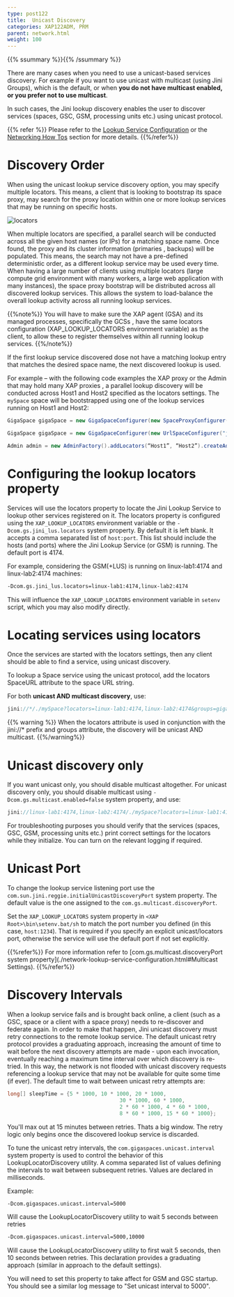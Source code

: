 ```yaml
---
type: post122
title:  Unicast Discovery
categories: XAP122ADM, PRM
parent: network.html
weight: 100
---
```


{{% ssummary %}}{{% /ssummary %}}



There are many cases when you need to use a unicast-based services discovery. For example if you want  to use unicast with multicast (using Jini Groups), which is the default, or when **you do not have multicast enabled, or you prefer not to use multicast**.

In such cases, the Jini lookup discovery enables the user to discover services (spaces, GSC, GSM, processing units etc.) using unicast protocol.

{{% refer %}}
Please refer to the [Lookup Service Configuration](./network-lookup-service-configuration.html) or the [Networking How Tos](./network.html) section for more details.
{{%/refer%}}


# Discovery Order

When using the unicast lookup service discovery option, you may specify multiple locators. This means, a client that is looking to bootstrap its space proxy, may search for the proxy location within one or more lookup services that may be running on specific hosts.

![locators](/attachment_files/smart-proxy.png)

When multiple locators are specified, a parallel search will be conducted across all the given host names (or IPs) for a matching space name. Once found, the proxy and its cluster information (primaries , backups) will be populated. 
This means, the search may not have a pre-defined deterministic order, as a different lookup service may be used every time. When having a large number of clients using multiple locators (large compute grid environment with many workers, a large web application with many instances), the space proxy bootstrap will be distributed across all discovered lookup services. 
This allows the system to load-balance the overall lookup activity across all running lookup services. 

{{%note%}}
You will have to make sure the XAP agent (GSA) and its managed processes, specifically the GCSs , have the same locators configuration (XAP_LOOKUP_LOCATORS environment variable) as the client, to allow these to register themselves within all running lookup services.
{{%/note%}}

If the first lookup service discovered dose not have a matching lookup entry that matches the desired space name, the next discovered lookup is used.

For example – with the following code examples the XAP proxy or the Admin that may hold many XAP proxies , a parallel lookup discovery will be conducted across Host1 and Host2 specified as the locators settings. The `mySpace` space will be bootstrapped using one of the lookup services running on Host1 and Host2:


```java
GigaSpace gigaSpace = new GigaSpaceConfigurer(new SpaceProxyConfigurer("mySpace").lookupLocators("Host1, Host2")).gigaSpace();

GigaSpace gigaSpace = new GigaSpaceConfigurer(new UrlSpaceConfigurer("jini://*/*/mySpace?locators=Host1,Host2")).gigaSpace();

Admin admin = new AdminFactory().addLocators(“Host1”, “Host2”).createAdmin();
```


# Configuring the lookup locators property

Services will use the locators property to locate the Jini Lookup Service to lookup other services registered on it. The locators property is configured using the `XAP_LOOKUP_LOCATORS` environment variable or the `-Dcom.gs.jini_lus.locators` system property. 
By default it is left blank. It accepts a comma separated list of `host:port`. This list should include the hosts (and ports) where the Jini Lookup Service (or GSM) is running. The default port is 4174.

For example, considering the GSM(+LUS) is running on linux-lab1:4174 and linux-lab2:4174 machines:


```bash
-Dcom.gs.jini_lus.locators=linux-lab1:4174,linux-lab2:4174
```

This will influence the `XAP_LOOKUP_LOCATORS` environment variable in `setenv` script, which you may also modify directly.

# Locating services using locators

Once the services are started with the locators settings, then any client should be able to find a service, using unicast discovery.

To lookup a Space service using the unicast protocol, add the locators SpaceURL attribute to the space URL string.

For both **unicast AND multicast discovery**, use:


```java
jini://*/./mySpace?locators=linux-lab1:4174,linux-lab2:4174&groups=gigaspaces-{{%currentversion%}}-XAPPremium-ga
```

{{% warning %}}
When the locators attribute is used in conjunction with the jini://* prefix and groups attribute, the discovery will be unicast AND multicast.
{{%/warning%}}


#  Unicast discovery only

If you want unicast only, you should disable multicast altogether. For unicast discovery only, you should disable multicast using `-Dcom.gs.multicast.enabled=false` system property, and use:


```java
jini://linux-lab1:4174,linux-lab2:4174/./mySpace?locators=linux-lab1:4174,linux-lab2:4174
```

For troubleshooting purposes you should verify that the services (spaces, GSC, GSM, processing units etc.) print correct settings for the locators while they initialize. You can turn on the relevant logging if required.
 

# Unicast Port

To change the lookup service listening port use the `com.sun.jini.reggie.initialUnicastDiscoveryPort` system property. The default value is the one assigned to the `com.gs.multicast.discoveryPort`.

Set the `XAP_LOOKUP_LOCATORS` system property in `<XAP Root>\bin\setenv.bat/sh` to match the port number you defined (in this case, `host:1234`). That is required if you specify an explicit unicast/locators port, otherwise the service will use the default port if not set explicitly.

{{%refer%}}
For more information refer to [com.gs.multicast.discoveryPort system property](./network-lookup-service-configuration.html#Multicast Settings).
{{%/refer%}}

# Discovery Intervals

When a lookup service fails and is brought back online, a client (such as a GSC, space or a client with a space proxy) needs to re-discover and federate again. In order to make that happen, Jini unicast discovery must retry connections to the remote lookup service. The default unicast retry protocol provides a graduating approach, increasing the amount of time to wait before the next discovery attempts are made - upon each invocation, eventually reaching a maximum time interval over which discovery is re-tried. In this way, the network is not flooded with unicast discovery requests referencing a lookup service that may not be available for quite some time (if ever). The default time to wait between unicast retry attempts are:


```java
long[] sleepTime = {5 * 1000, 10 * 1000, 20 * 1000,
                                    30 * 1000, 60 * 1000,
                                    2 * 60 * 1000, 4 * 60 * 1000,
                                    8 * 60 * 1000, 15 * 60 * 1000};
```

You'll max out at 15 minutes between retries. Thats a big window.
The retry logic only begins once the discovered lookup service is discarded.

To tune the unicast retry intervals, the `com.gigaspaces.unicast.interval` system property is used to control the behavior of this LookupLocatorDiscovery utility. A comma separated list of values defining the intervals to wait between subsequent retries. Values are declared in milliseconds.

Example:


```bash
-Dcom.gigaspaces.unicast.interval=5000
```

Will cause the LookupLocatorDiscovery utility to wait 5 seconds between retries


```bash
-Dcom.gigaspaces.unicast.interval=5000,10000
```

Will cause the LookupLocatorDiscovery utility to first wait 5 seconds, then 10 seconds between retries. This declaration provides a graduating approach (similar in approach to the default settings).

You will need to set this property to take affect for GSM and GSC startup. You should see a similar log message to "Set unicast interval to 5000".


 